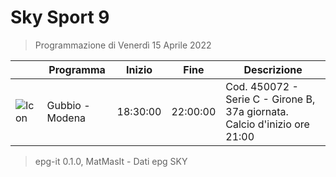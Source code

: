 # Sky Sport 9
> Programmazione di Venerdì 15 Aprile 2022

||Programma|Inizio|Fine|Descrizione|
|---|---|---|---|---|
|![Icon](https://guidatv.sky.it/uuid/98cb3cdb-61d7-42d3-a014-127ebb2f03ff/cover?md5ChecksumParam=7664f6acd44ca39b08b4fd458abf95e9)|Gubbio - Modena|18:30:00|22:00:00|Cod. 450072 - Serie C - Girone B, 37a giornata. Calcio d&#039;inizio ore 21:00



 > epg-it 0.1.0, MatMasIt - Dati epg SKY